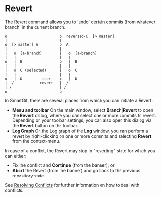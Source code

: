 # Revert

The Revert command allows you to 'undo' certain commits (from whatever
branch) in the current branch.



``` text
o                        o  reversed-C  [> master]
|                        |
o  [> master] A          o  A
|                        |
|   o  [a-branch]        |   o  [a-branch]
|   |                    |   |
o   |  B                 o   |  B
|   |                    |   |
|   o  C (selected)      |   o  C
|   |                    |   |
o   |  D         ===>    o   |  D
|  /            revert   |  /
| /                      | /
o                        o
```



In SmartGit, there are several places from which you can initiate a
Revert:

-   **Menu and toolbar** On the main window, select **Branch\|Revert**
    to open the **Revert** dialog, where you can select one or more
    commits to revert. Depending on your toolbar settings, you can also
    open this dialog via the **Revert** button on the toolbar.
-   **Log Graph** On the Log graph of the **Log** window, you can
    perform a revert by right-clicking on one or more commits and
    selecting **Revert** from the context-menu.

In case of a conflict, the Revert may stop in "reverting" state for which you can either:

- Fix the conflict and **Continue** (from the banner); or
- **Abort** the Revert (from the banner) and go back to the previous repository state

See [Resolving Conflicts](Merge.md#resolving-conflicts) for further information on how to deal with conflicts.

